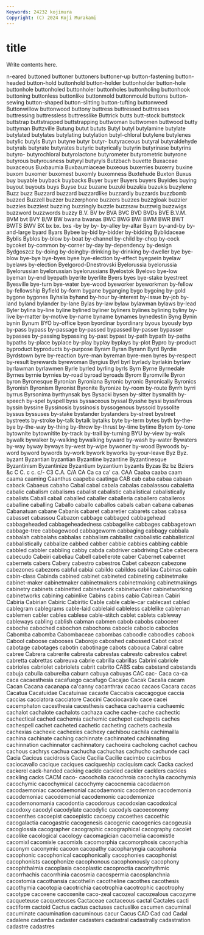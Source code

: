 ```yaml
---
Keywords: 24232 kojimura
Copyright: (C) 2024 Koji Murakami
---
```


# title

Write contents here.



n-eared buttoned buttoner buttoners buttoner-up button-fastening button-headed button-hold buttonhold button-holder
buttonholder button-hole buttonhole buttonholed buttonholer buttonholes buttonholing buttonhook buttoning buttonless
buttonlike buttonmold buttonmould buttons button-sewing button-shaped button-slitting button-tufting buttonweed Buttonwillow
buttonwood buttony buttress buttressed buttresses buttressing buttressless buttresslike Buttrick butts
butt-stock buttstock buttstrap buttstrapped buttstrapping buttwoman buttwomen buttwood butty buttyman
Buttzville Butung butut bututs Butyl butyl butylamine butylate butylated butylates
butylating butylation butyl-chloral butylene butylenes butylic butyls Butyn butyne butyr
butyr- butyraceous butyral butyraldehyde butyrals butyrate butyrates butyric butyrically butyrin
butyrinase butyrins butyro- butyrochloral butyrolactone butyrometer butyrometric butyrone butyrous butyrousness
butyryl butyryls Butzbach buvette Buxaceae buxaceous Buxbaumia Buxbaumiaceae buxeous buxerries
buxerry buxine buxom buxomer buxomest buxomly buxomness Buxtehude Buxton Buxus
buy buyable buyback buybacks Buyer buyer Buyers buyers Buyides buying
buyout buyouts buys Buyse buz buzane buzuki buzukia buzukis buzylene
Buzz buzz Buzzard buzzard buzzardlike buzzardly buzzards buzzbomb buzzed Buzzell
buzzer buzzerphone buzzers buzzes buzzgloak buzzier buzzies buzziest buzzing buzzingly
buzzle buzzsaw buzzwig buzzwigs buzzword buzzwords buzzy B.V. BV bv
BVA BVC BVD BVDs BVE B.V.M. BVM bvt BVY B/W
BW bwana bwanas BWC BWG BWI BWM BWR BWT BWTS
BWV BX bx bx. bxs -by by by- by-alley by-altar
Byam by-and-by by-and-large byard Byars Bybee by-bid by-bidder by-bidding Byblidaceae
Byblis Byblos by-blow by-boat by-channel by-child by-chop by-cock bycoket by-common
by-corner by-day by-dependency by-design Bydgoszcz by-doing by-doingby-drinking by-drinking by-dweller bye
bye-blow bye-bye bye-byes byee bye-election by-effect byegaein byelaw byelaws by-election
Byelgorod-Dnestrovski Byelorussia byelorussia Byelorussian byelorussian byelorussians Byelostok Byelovo bye-low byeman
by-end byepath byerite byerlite Byers byes bye-stake byestreet Byesville bye-turn
bye-water bye-wood byeworker byeworkman by-fellow by-fellowship Byfield by-form bygane byganging
bygo bygoing by-gold bygone bygones Byhalia byhand by-hour by-interest by-issue
by-job by-land byland bylander by-lane Bylas by-law bylaw bylawman bylaws
by-lead Byler bylina by-line byline bylined byliner byliners bylines bylining
byliny by-live by-matter by-motive by-name byname bynames bynedestin Byng Bynin
bynin Bynum BYO by-office byon byordinar byordinary byous byously byp
by-pass bypass by-passage by-passed bypassed by-passer bypasser bypasses by-passing bypassing
by-past bypast by-path bypath by-paths bypaths by-place byplace by-play byplay
byplays by-plot Bypro by-product byproduct byproducts by-purpose Byram Byran Byrann
Byrd Byrdie Byrdstown byre by-reaction byre-man byreman byre-men byres by-respect
by-result byrewards byrewoman Byrgius Byrl byrl byrlady byrlakin byrlaw byrlawman
byrlawmen Byrle byrled byrling byrls Byrn Byrne Byrnedale Byrnes byrnie
byrnies by-road byroad byroads Byrom Byromville Byron byron Byronesque Byronian
Byroniana Byronic byronic Byronically Byronics Byronish Byronism Byronist Byronite Byronize
by-room by-route Byrrh byrri byrrus Byrsonima byrthynsak bys Bysacki bysen
by-sitter bysmalith by-speech by-spel byspell byss byssaceous byssal Bysshe byssi
byssiferous byssin byssine Byssinosis byssinosis byssogenous byssoid byssolite byssus byssuses
by-stake bystander bystanders by-street bystreet bystreets by-stroke by-talk bytalk bytalks
byte by-term bytes byth by-the-bye by-the-way by-thing by-throw by-thrust by-time
bytime Bytom by-tone bytownite bytownitite by-track by-trail by-turning BYU by-view
by-walk bywalk bywalker by-walking bywalking byward by-wash by-water Bywaters by-way
byway byways by-west by-wipe bywoner by-wood Bywoods by-word byword bywords
by-work bywork byworks by-your-leave Byz Byz. byzant Byzantian byzantian Byzantine
byzantine Byzantinesque Byzantinism Byzantinize Byzantium byzantium byzants Byzas Bz bz
Bziers &c C C. c c. c/- C3 C.A. C/A
CA Ca ca ca' ca. CAA Caaba caaba caam caama
caaming Caanthus caapeba caatinga CAB cab caba cabaa cabaan caback
Cabaeus cabaho Cabal cabal cabala cabalas cabalassou cabaletta cabalic cabalism
cabalisms cabalist cabalistic cabalistical cabalistically cabalists Caball caball caballed caballer
caballeria caballero caballeros caballine caballing Caballo caballo caballos cabals caban
cabana cabanas Cabanatuan cabane Cabanis cabaret cabaretier cabarets cabas cabasa
cabasset cabassou Cabazon cabbage cabbaged cabbagehead cabbageheaded cabbageheadedness cabbagelike cabbages
cabbagetown cabbage-tree cabbagewood cabbageworm cabbaging cabbagy cabbala cabbalah cabbalahs cabbalas
cabbalism cabbalist cabbalistic cabbalistical cabbalistically cabbalize cabbed cabber cabbie cabbies
cabbing cabble cabbled cabbler cabbling cabby cabda cabdriver cabdriving Cabe
cabecera cabecudo Cabeiri cabeliau Cabell cabellerote caber Cabernet cabernet cabernets
cabers Cabery cabestro cabestros Cabet cabezon cabezone cabezones cabezons cabful
cabiai cabildo cabildos cabilliau Cabimas cabin cabin-class Cabinda cabined cabinet
cabineted cabineting cabinetmake cabinet-maker cabinetmaker cabinetmakers cabinetmaking cabinetmakings cabinetry cabinets
cabinetted cabinetwork cabinetworker cabinetworking cabinetworks cabining cabinlike Cabins cabins cabio
Cabirean Cabiri Cabiria Cabirian Cabiric Cabiritic Cable cable cable-car cablecast
cabled cablegram cablegrams cable-laid cablelaid cableless cablelike cableman cablemen cabler
cables cablese cable-stitch cablet cablets cableway cableways cabling cablish cabman
cabmen cabob cabobs caboceer caboche caboched cabochon cabochons cabocle caboclo
caboclos Cabomba cabomba Cabombaceae cabombas caboodle caboodles cabook Cabool caboose
cabooses Caborojo caboshed cabossed Cabot cabot cabotage cabotages cabotin cabotinage
cabots cabouca Cabral cabre cabree Cabrera cabrerite cabresta cabrestas cabresto
cabrestos cabret cabretta cabrettas cabreuva cabrie cabrilla cabrillas Cabrini cabriole
cabrioles cabriolet cabriolets cabrit cabrito CABS cabs cabstand cabstands cabuja
cabulla cabureiba caburn cabuya cabuyas CAC cac- Caca ca-ca caca
cacaesthesia cacafuego cacafugo Cacajao Cacak Cacalia cacam Cacan Cacana cacanapa
ca'canny cacanthrax cacao cacaos Cacara cacas Cacatua Cacatuidae Cacatuinae cacaxte
Caccabis caccagogue caccia caccias cacciatora cacciatore Caccini Cacciocavallo cace cacei
cacemphaton cacesthesia cacesthesis cachaca cachaemia cachaemic cachalot cachalote cachalots cachaza
cache cache-cache cachectic cachectical cached cachemia cachemic cachepot cachepots caches
cachespell cachet cacheted cachetic cacheting cachets cachexia cachexias cachexic cachexies
cachexy cachibou cachila cachimailla cachina cachinate caching cachinnate cachinnated cachinnating
cachinnation cachinnator cachinnatory cachoeira cacholong cachot cachou cachous cachrys cachua
cachucha cachuchas cachucho cachunde caci Cacia Cacicus cacidrosis Cacie Cacilia
Cacilie cacimbo cacimbos caciocavallo cacique caciques caciqueship caciquism cack Cacka
cacked cackerel cack-handed cacking cackle cackled cackler cacklers cackles cackling
cacks CACM caco- cacocholia cacochroia cacochylia cacochymia cacochymic cacochymical cacochymy
cacocnemia cacodaemon cacodaemoniac cacodaemonial cacodaemonic cacodemon cacodemonia cacodemoniac cacodemonial cacodemonic
cacodemonize cacodemonomania cacodontia cacodorous cacodoxian cacodoxical cacodoxy cacodyl cacodylate cacodylic
cacodyls cacoeconomy cacoenthes cacoepist cacoepistic cacoepy cacoethes cacoethic cacogalactia cacogastric
cacogenesis cacogenic cacogenics cacogeusia cacoglossia cacographer cacographic cacographical cacography cacolet
cacolike cacological cacology cacomagician cacomelia cacomistle cacomixl cacomixle cacomixls cacomorphia
cacomorphosis caconychia caconym caconymic cacoon cacopathy cacopharyngia cacophonia cacophonic cacophonical
cacophonically cacophonies cacophonist cacophonists cacophonize cacophonous cacophonously cacophony cacophthalmia cacoplasia
cacoplastic cacoproctia cacorhythmic cacorrhachis cacorrhinia cacosmia cacospermia cacosplanchnia cacostomia cacothansia
cacothelin cacotheline cacothes cacothesis cacothymia cacotopia cacotrichia cacotrophia cacotrophic cacotrophy
cacotype cacoxene cacoxenite caco-zeal cacozeal cacozealous cacozyme cacqueteuse cacqueteuses Cactaceae
cactaceous cactal Cactales cacti cactiform cactoid Cactus cactus cactuses cactuslike
cacumen cacuminal cacuminate cacumination cacuminous cacur Cacus CAD Cad cad
Cadal cadalene cadamba cadaster cadasters cadastral cadastrally cadastration cadastre cadastres
